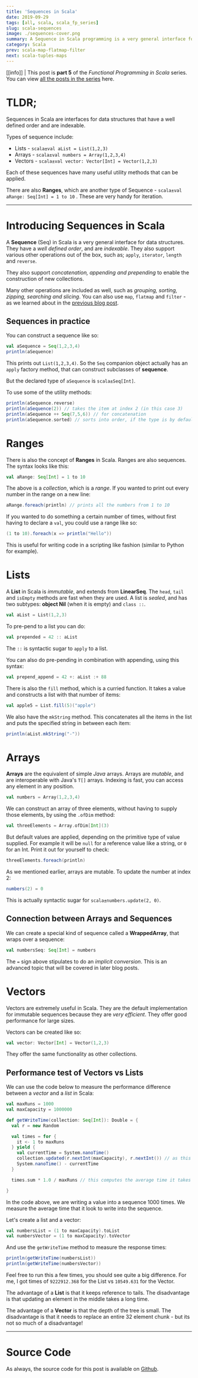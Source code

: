 ```yaml
---
title: 'Sequences in Scala'
date: 2019-09-29
tags: [all, scala, scala_fp_series]
slug: scala-sequences
image: ./sequences-cover.png
summary: A Sequence in Scala programming is a very general interface for data structures that has certain properties. We will explore them in this blog post
category: Scala
prev: scala-map-flatmap-filter
next: scala-tuples-maps
---
```


[[info]]
| This post is **part 5** of the _Functional Programming in Scala_ series. You can view [all the posts in the series](../blog/scala_fp_series) here.

# TLDR;

Sequences in Scala are interfaces for data structures that have a well defined order and are indexable.

Types of sequence include:

- Lists - `scala±val aList = List(1,2,3)`
- Arrays - `scala±val numbers = Array(1,2,3,4)`
- Vectors - `scala±val vector: Vector[Int] = Vector(1,2,3)`

Each of these sequences have many useful utility methods that can be applied.

There are also **Ranges**, which are another type of Sequence - `scala±val aRange: Seq[Int] = 1 to 10` . These are very handy for iteration.

---

# Introducing Sequences in Scala

A **Sequence** (Seq) in Scala is a very general interface for data structures. They have a _well defined order_, and are _indexable_. They also support various other operations out of the box, such as; `apply`, `iterator`, `length` and `reverse`.

They also support _concatenation, appending and prepending_ to enable the construction of new collections.

Many other operations are included as well, such as _grouping, sorting, zipping, searching and slicing_. You can also use `map`, `flatmap` and `filter` - as we learned about in the [previous blog post](../scala-map-flatmap-filter).

## Sequences in practice

You can construct a sequence like so:

```scala
val aSequence = Seq(1,2,3,4)
println(aSequence)
```

This prints out `List(1,2,3,4)`. So the `Seq` companion object actually has an `apply` factory method, that can construct subclasses of **sequence**.

But the declared type of `aSequence` is `scala±Seq[Int]`.

To use some of the utility methods:

```scala
println(aSequence.reverse)
println(aSequence(2)) // takes the item at index 2 (in this case 3)
println(aSequence ++ Seq(7,5,6)) // for concatenation
println(aSequence.sorted) // sorts into order, if the type is by default ordered
```

# Ranges

There is also the concept of **Ranges** in Scala. Ranges are also sequences. The syntax looks like this:

```scala
val aRange: Seq[Int] = 1 to 10
```

The above is a _collection_, which is a _range_. If you wanted to print out every number in the range on a new line:

```scala
aRange.foreach(println) // prints all the numbers from 1 to 10
```

If you wanted to do something a certain number of times, without first having to declare a `val`, you could use a range like so:

```scala
(1 to 10).foreach(x => println("Hello"))
```

This is useful for writing code in a scripting like fashion (similar to Python for example).

# Lists

A **List** in Scala is _immutable_, and extends from **LinearSeq**. The `head`, `tail` and `isEmpty` methods are fast when they are used. A list is _sealed_, and has two subtypes: **object Nil** (when it is empty) and `class ::`.

```scala
val aList = List(1,2,3)
```

To pre-pend to a list you can do:

```scala
val prepended = 42 :: aList
```

The `::` is syntactic sugar to `apply` to a list.

You can also do pre-pending in combination with appending, using this syntax:

```scala
val prepend_append = 42 +: aList :+ 88
```

There is also the `fill` method, which is a curried function. It takes a value and constructs a list with that number of items:

```scala
val apple5 = List.fill(5)("apple")
```

We also have the `mkString` method. This concatenates all the items in the list and puts the specified string in between each item:

```scala
println(aList.mkString("-"))
```

# Arrays

**Arrays** are the equivalent of simple _Java_ arrays. Arrays are _mutable_, and are interoperable with Java's `T[]` arrays. Indexing is fast, you can access any element in any position.

```scala
val numbers = Array(1,2,3,4)
```

We can construct an array of three elements, without having to supply those elements, by using the `.ofDim` method:

```scala
val threeElements = Array.ofDim[Int](3)
```

But default values are applied, depending on the primitive type of value supplied. For example it will be `null` for a reference value like a string, or `0` for an Int. Print it out for yourself to check:

```scala
threeElements.foreach(println)
```

As we mentioned earlier, arrays are mutable. To update the number at index 2:

```scala
numbers(2) = 0
```

This is actually syntactic sugar for `scala±numbers.update(2, 0)`.

## Connection between Arrays and Sequences

We can create a special kind of sequence called a **WrappedArray**, that wraps over a sequence:

```scala
val numbersSeq: Seq[Int] = numbers
```

The `=` sign above stipulates to do an _implicit conversion_. This is an advanced topic that will be covered in later blog posts.

# Vectors

Vectors are extremely useful in Scala. They are the default implementation for immutable sequences because they are _very efficient_. They offer good performance for large sizes.

Vectors can be created like so:

```scala
val vector: Vector[Int] = Vector(1,2,3)
```

They offer the same functionality as other collections.

## Performance test of Vectors vs Lists

We can use the code below to measure the performance difference between a _vector_ and a _list_ in Scala:

```scala
val maxRuns = 1000
val maxCapacity = 1000000

def getWriteTime(collection: Seq[Int]): Double = {
  val r = new Random

  val times = for {
    it <- 1 to maxRuns
  } yield {
    val currentTime = System.nanoTime()
    collection.updated(r.nextInt(maxCapacity), r.nextInt()) // as this random index, put a value of r.nextInt() into the collection
    System.nanoTime() - currentTime
  }

  times.sum * 1.0 / maxRuns // this computes the average time it takes for the collection to be updated

}
```

In the code above, we are writing a value into a sequence 1000 times. We measure the average time that it look to write into the sequence.

Let's create a list and a vector:

```scala
val numbersList = (1 to maxCapacity).toList
val numbersVector = (1 to maxCapacity).toVector
```

And use the `getWriteTime` method to measure the response times:

```scala
println(getWriteTime(numbersList))
println(getWriteTime(numbersVector))
```

Feel free to run this a few times, you should see quite a big difference. For me, I got times of `9222912.368` for the List vs `10549.631` for the Vector.

The advantage of a **List** is that it keeps reference to tails. The disadvantage is that updating an element in the middle takes a long time.

The advantage of a **Vector** is that the depth of the tree is small. The disadvantage is that it needs to replace an entire 32 element chunk - but its not so much of a disadvantage!

---

# Source Code

As always, the source code for this post is available on [Github](https://github.com/james-willett/ScalaBlog/blob/master/src/scalaBasics/functionalProgramming/Sequences.scala).
